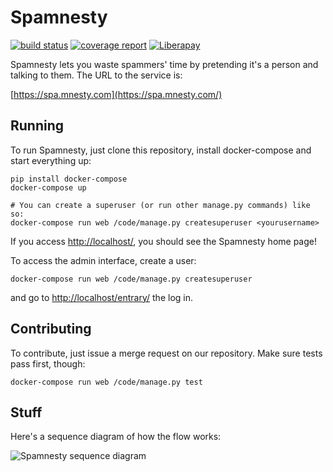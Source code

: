 Spamnesty
========

[![build status](https://gitlab.com/stavros/Spamnesty/badges/master/build.svg)](https://gitlab.com/stavros/Spamnesty/commits/master)
[![coverage report](https://gitlab.com/stavros/Spamnesty/badges/master/coverage.svg)](https://gitlab.com/stavros/Spamnesty/commits/master)
[![Liberapay](http://img.shields.io/liberapay/receives/Spamnesty.svg?logo=liberapay)](https://liberapay.com/Spamnesty/donate)


Spamnesty lets you waste spammers' time by pretending it's a person and talking
to them. The URL to the service is:

[https://spa.mnesty.com](https://spa.mnesty.com/)


Running
-------

To run Spamnesty, just clone this repository, install docker-compose and start
everything up:

~~~
pip install docker-compose
docker-compose up

# You can create a superuser (or run other manage.py commands) like so:
docker-compose run web /code/manage.py createsuperuser <yourusername>
~~~

If you access [http://localhost/](http://localhost/), you should see the
Spamnesty home page!

To access the admin interface, create a user:

~~~
docker-compose run web /code/manage.py createsuperuser
~~~

and go to [http://localhost/entrary/](http://localhost/entrary/) the log in.


Contributing
------------

To contribute, just issue a merge request on our repository. Make sure tests pass first,
though:

~~~
docker-compose run web /code/manage.py test
~~~


Stuff
-----

Here's a sequence diagram of how the flow works:

![Spamnesty sequence diagram](misc/sequence.png)
